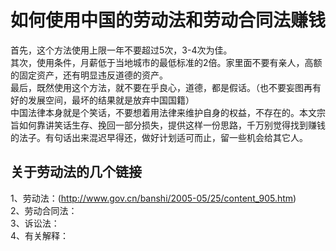 如何使用中国的劳动法和劳动合同法赚钱 
====
首先，这个方法使用上限一年不要超过5次，3-4次为佳。<br>
其次，使用条件，月薪低于当地城市的最低标准的2倍。家里面不要有亲人，高额的固定资产，还有明显违反道德的资产。<br> 
最后，既然使用这个方法，就不要在乎良心，道德，都是假话。（也不要妄图再有好的发展空间，最坏的结果就是放弃中国国籍）<br> 
中国法律本身就是个笑话，不要想着用法律来维护自身的权益，不存在的。本文宗旨如何靠讲笑话生存、挽回一部分损失，提供这样一份思路，千万别觉得找到赚钱的法子。有句话出来混迟早得还，做好计划适可而止，留一些机会给其它人。<br> 

关于劳动法的几个链接
------- 
1、劳动法：(http://www.gov.cn/banshi/2005-05/25/content_905.htm)<br> 
2、劳动合同法：<br> 
3、诉讼法：<br> 
4、有关解释：<br> 
<br> 
